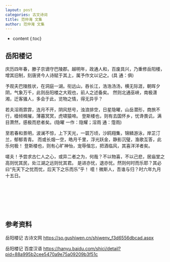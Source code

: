 ```yaml
---
layout: post
categories: 古文诗词
title: 范仲淹 文集
author: 范仲淹 文集
---
```

* content
{:toc}

## 岳阳楼记

庆历四年春，滕子京谪守巴陵郡。越明年，政通人和，百废具兴，乃重修岳阳楼，增其旧制，刻唐贤今人诗赋于其上，属予作文以记之。(具 通：俱)

予观夫巴陵胜状，在洞庭一湖。衔远山，吞长江，浩浩汤汤，横无际涯，朝晖夕阴，气象万千，此则岳阳楼之大观也，前人之述备矣。
然则北通巫峡，南极潇湘，迁客骚人，多会于此，览物之情，得无异乎？

若夫淫雨霏霏，连月不开，阴风怒号，浊浪排空，日星隐曜，山岳潜形，商旅不行，樯倾楫摧，薄暮冥冥，虎啸猿啼。
登斯楼也，则有去国怀乡，忧谗畏讥，满目萧然，感极而悲者矣。(隐曜 一作：隐耀；淫雨 通：霪雨)

至若春和景明，波澜不惊，上下天光，一碧万顷，沙鸥翔集，锦鳞游泳，岸芷汀兰，郁郁青青。
而或长烟一空，皓月千里，浮光跃金，静影沉璧，渔歌互答，此乐何极！
登斯楼也，则有心旷神怡，宠辱偕忘，把酒临风，其喜洋洋者矣。

嗟夫！予尝求古仁人之心，或异二者之为，何哉？不以物喜，不以己悲，居庙堂之高则忧其民，处江湖之远则忧其君。
是进亦忧，退亦忧。然则何时而乐耶？其必曰“先天下之忧而忧，后天下之乐而乐”乎！
噫！微斯人，吾谁与归？时六年九月十五日。



<br/><br/><br/><br/><br/>
## 参考资料

岳阳楼记 古诗文网 <https://so.gushiwen.cn/shiwenv_f3d6556dbcad.aspx>

岳阳楼记 百度汉语 <https://hanyu.baidu.com/shici/detail?pid=88a995b2cee5470a9e75a09209b3f51c>
